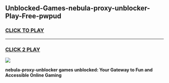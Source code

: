 
## Unblocked-Games-nebula-proxy-unblocker-Play-Free-pwpud
<h3>
<a href="https://premium76.site?title=nebula-proxy-unblocker&ref=23A">CLICK TO PLAY</a></h3>
<hr>

<h3>
<a href="https://premium76.site?title=nebula-proxy-unblocker&ref=23A">CLICK 2 PLAY</a>
  
</h3>

<a href="https://premium76.site?title=nebula-proxy-unblocker&ref=23A"><img src="https://clearcache.store/games.png"></a>


**nebula-proxy-unblocker games unblocked: Your Gateway to Fun and Accessible Online Gaming**
